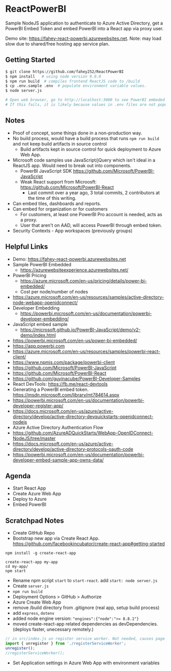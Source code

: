 # ReactPowerBI
Sample NodeJS application to authenticate to Azure Active Directory, get a PowerBI Embed Token and embed PowerBI into a React app via proxy user.

Demo site: <https://fahey-react-powerbi.azurewebsites.net>. Note: may load slow due to shared/free hosting app service plan.

## Getting Started
```bash
$ git clone https://github.com/fahey252/ReactPowerBI
$ npm install   # using node version 9.0.0
$ npm run build  # compiles frontend ReactJS code to /build
$ cp .env.sample .env  # populate environment variable values.
$ node server.js

# Open web browser, go to http://localhost:3000 to see PowerBI embeded in React app
# If this fails, it is likely because values in .env files are not populated correctly.
```

## Notes
* Proof of concept, some things done in a non-production way.
* No build process, would have a build process that runs `npm run build` and not keep build artifacts in source control
  - Build artifacts kept in source control for quick deployment to Azure Web App.
* Microsoft code samples use JavaScript/jQuery which isn't ideal in a ReactJS app. Would need to break out into components.
  - PowerBI JavaScript SDK <https://github.com/Microsoft/PowerBI-JavaScript>
  - Weak React support from Microosft: <https://github.com/Microsoft/PowerBI-React>
    + Last commit over a year ago, 3 total commits, 2 contributors at the time of this writing.
* Can embed tiles, dashboards and reports.
* Can embed for organization or for customers
  - For customers, at least one PowerBI Pro account is needed, acts as a proxy.
  - User that aren't on AAD, will access PowerBI through embed token.
* Security Contexts - App workspaces (previously groups)

## Helpful Links
* Demo: <https://fahey-react-powerbi.azurewebsites.net>
* Sample PowerBI Embedded
  - <https://azurewebsiteexperience.azurewebsites.net/>
* PowerBI Pricing
  - <https://azure.microsoft.com/en-us/pricing/details/power-bi-embedded/>
  - Cost per node/number of nodes
* <https://azure.microsoft.com/en-us/resources/samples/active-directory-node-webapp-openidconnect/>
* Developer Embedding
  - <https://powerbi.microsoft.com/en-us/documentation/powerbi-developer-embedding/>
* JavaScript embed sample
  - <https://microsoft.github.io/PowerBI-JavaScript/demo/v2-demo/index.html>
* <https://powerbi.microsoft.com/en-us/power-bi-embedded/>
* <https://app.powerbi.com>
* <https://azure.microsoft.com/en-us/resources/samples/powerbi-react-client/>
* <https://www.npmjs.com/package/powerbi-client>
* <https://github.com/Microsoft/PowerBI-JavaScript>
* <https://github.com/Microsoft/PowerBI-React>
* <https://github.com/guyinacube/PowerBI-Developer-Samples>
* React DevTools: <https://fb.me/react-devtools>
* Generating a PowerBI embed token. <https://msdn.microsoft.com/library/mt784614.aspx>
* <https://powerbi.microsoft.com/en-us/documentation/powerbi-developer-register-app/>
* <https://docs.microsoft.com/en-us/azure/active-directory/develop/active-directory-devquickstarts-openidconnect-nodejs>
* Azure Active Directory Authentication Flow
* <https://github.com/AzureADQuickStarts/WebApp-OpenIDConnect-NodeJS/tree/master>
* <https://docs.microsoft.com/en-us/azure/active-directory/develop/active-directory-protocols-oauth-code>
* <https://powerbi.microsoft.com/en-us/documentation/powerbi-developer-embed-sample-app-owns-data/>

## Agenda
* Start React App
* Create Azure Web App
* Deploy to Azure
* Embed PowerBI

## Scratchpad Notes
* Create GitHub Repo
* Bootstrap new app via Create React App. <https://github.com/facebookincubator/create-react-app#getting-started>
```
npm install -g create-react-app

create-react-app my-app
cd my-app/
npm start
```
* Rename npm script `start` to `start-react`. add `start: node server.js`
* Create `server.js`
* `npm run build`
* Deployment Options > GitHub > Authorize
* Azure Create Web App
* remove /build directory from .gitignore (real app, setup build process)
* add `express`, `dotenv`
* added node engine version: `"engines":{"node":">= 8.8.1"}`
* moved create-react-app related dependencies as devDependencies. (deploys faster, unecessary remotely.)
```js
// in src/index.js un register service worker. Not needed, causes page to be white on reload due to invalid manifest.json.
import { unregister } from './registerServiceWorker';
unregister();
//registerServiceWorker();
```
* Set Application settings in Azure Web App with environment variables

